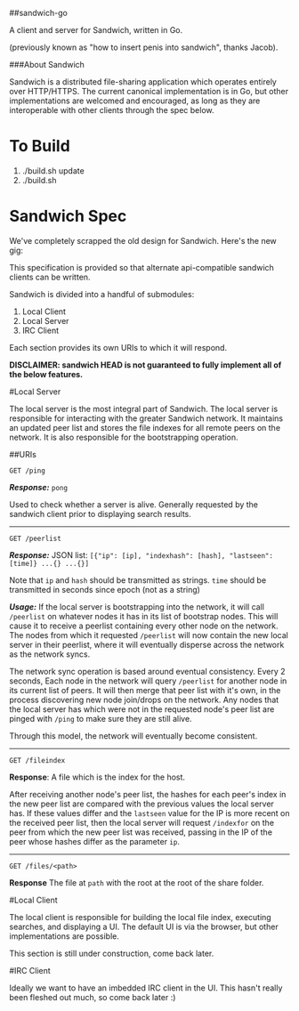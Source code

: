 ##sandwich-go

A client and server for Sandwich, written in Go.

(previously known as "how to insert penis into sandwich", thanks Jacob).


###About Sandwich

Sandwich is a distributed file-sharing application which operates entirely over HTTP/HTTPS. The current canonical implementation is in Go, but other implementations are welcomed and encouraged, as long as they are interoperable with other clients through the spec below.

# To Build

1. ./build.sh update
2. ./build.sh

# Sandwich Spec

We've completely scrapped the old design for Sandwich. Here's the new gig:

This specification is provided so that alternate api-compatible sandwich clients can be written.

Sandwich is divided into a handful of submodules:

1. Local Client
2. Local Server
3. IRC Client

Each section provides its own URIs to which it will respond.

**DISCLAIMER: sandwich HEAD is not guaranteed to fully implement all of the below features.**

#Local Server

The local server is the most integral part of Sandwich. The local server is responsible for interacting with the greater Sandwich network. It maintains an updated peer list and stores the file indexes for all remote peers on the network. It is also responsible for the bootstrapping operation.

##URIs

`GET /ping`

***Response:*** `pong`

Used to check whether a server is alive. Generally requested by the sandwich client prior to displaying search results.

---

`GET /peerlist`

***Response:*** JSON list: `[{"ip": [ip], "indexhash": [hash], "lastseen": [time]} ...{} ...{}]`

Note that `ip` and `hash` should be transmitted as strings. `time` should be transmitted in seconds since epoch (not as a string)

***Usage:***
If the local server is bootstrapping into the network, it will call `/peerlist` on whatever nodes it has in its list of bootstrap nodes. This will cause it to receive a peerlist containing every other node on the network. The nodes from which it requested `/peerlist` will now contain the new local server in their peerlist, where it will eventually disperse across the network as the network syncs.

The network sync operation is based around eventual consistency. Every 2 seconds, Each node in the network will query `/peerlist` for another node in its current list of peers. It will then merge that peer list with it's own, in the process discovering new node join/drops on the network. Any nodes that the local server has which were not in the requested node's peer list are pinged with `/ping` to make sure they are still alive.

Through this model, the network will eventually become consistent.

---

`GET /fileindex`

**Response**: A file which is the index for the host.

After receiving another node's peer list, the hashes for each peer's index in the new peer list are compared with the previous values the local server has. If these values differ and the `lastseen` value for the IP is more recent on the received peer list, then the local server will request `/indexfor` on the peer from which the new peer list was received, passing in the IP of the peer whose hashes differ as the parameter `ip`.

---

`GET /files/<path>`

**Response** The file at `path` with the root at the root of the share folder.


#Local Client

The local client is responsible for building the local file index, executing searches, and displaying a UI. The default UI is via the browser, but other implementations are possible.

This section is still under construction, come back later.


#IRC Client

Ideally we want to have an imbedded IRC client in the UI. This hasn't really been fleshed out much, so come back later :)
